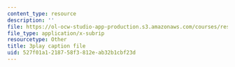 ```yaml
---
content_type: resource
description: ''
file: https://ol-ocw-studio-app-production.s3.amazonaws.com/courses/res-9-003-brains-minds-and-machines-summer-course-summer-2015/527f01a1218758f3812eab32b1cbf23d_juRiFivEj8s.vtt
file_type: application/x-subrip
resourcetype: Other
title: 3play caption file
uid: 527f01a1-2187-58f3-812e-ab32b1cbf23d
---
```

